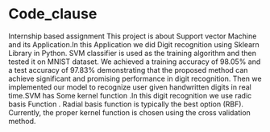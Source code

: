 # Code_clause
Internship based assignment
This project is about Support vector Machine and its Application.In 
this Application we did Digit recognition using Sklearn Library in Python. 
SVM classifier is used as the training algorithm and then tested it on 
MNIST dataset. We achieved a training accuracy of 98.05% and a test accuracy 
of 97.83% demonstrating that the proposed method can achieve significant and 
promising performance in digit recognition. Then we implemented our model to 
recognize user given handwritten digits in real time.SVM has Some kernel 
function .In this digit recognition we use radic basis Function . Radial basis 
function is typically the best option (RBF). Currently, the proper kernel function 
is chosen using the cross validation method.
